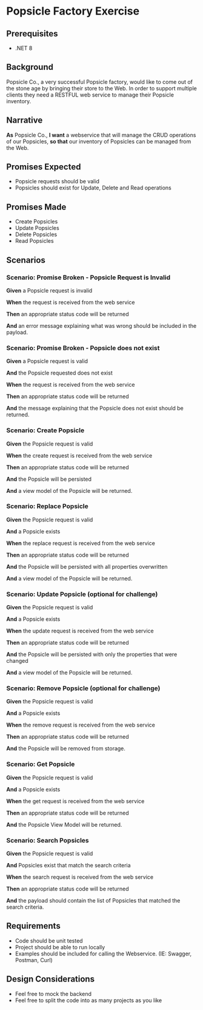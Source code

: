 # Popsicle Factory Exercise

## Prerequisites

- .NET 8

## Background
Popsicle Co., a very successful Popsicle factory, would like to come out of the stone age by bringing their store to the  Web. In order to support multiple clients they need a RESTFUL web service to manage their Popsicle inventory.  

## Narrative
**As** Popsicle Co., **I want** a webservice that will manage the CRUD operations of our Popsicles, **so that** our inventory of Popsicles can be managed from the Web.

## Promises Expected
- Popsicle requests should be valid
- Popsicles should exist for Update, Delete and Read operations

## Promises Made
- Create Popsicles
- Update Popsicles
- Delete Popsicles
- Read Popsicles

## Scenarios

### Scenario: Promise Broken - Popsicle Request is Invalid
**Given** a Popsicle request is invalid

**When** the request is received from the web service

**Then** an appropriate status code will be returned

**And** an error message explaining what was wrong should be included in the payload.

### Scenario: Promise Broken - Popsicle does not exist
**Given** a Popsicle request is valid

**And** the Popsicle requested does not exist

**When** the request is received from the web service

**Then** an appropriate status code will be returned

**And** the message explaining that the Popsicle does not exist should be returned.

### Scenario: Create Popsicle
**Given** the Popsicle request is valid

**When** the create request is received from the web service

**Then** an appropriate status code will be returned

**And** the Popsicle will be persisted

**And** a view model of the Popsicle will be returned.

### Scenario: Replace Popsicle
**Given** the Popsicle request is valid

**And** a Popsicle exists

**When** the replace request is received from the web service

**Then** an appropriate status code will be returned

**And** the Popsicle will be persisted with all properties overwritten

**And** a view model of the Popsicle will be returned.

### Scenario: Update Popsicle (optional for challenge)
**Given** the Popsicle request is valid

**And** a Popsicle exists

**When** the update request is received from the web service

**Then** an appropriate status code will be returned

**And** the Popsicle will be persisted with only the properties that were changed

**And** a view model of the Popsicle will be returned.

### Scenario: Remove Popsicle (optional for challenge)
**Given** the Popsicle request is valid

**And** a Popsicle exists

**When** the remove request is received from the web service

**Then** an appropriate status code will be returned

**And** the Popsicle will be removed from storage.

### Scenario: Get Popsicle
**Given** the Popsicle request is valid

**And** a Popsicle exists

**When** the get request is received from the web service

**Then** an appropriate status code will be returned

**And** the Popsicle View Model will be returned.

### Scenario: Search Popsicles
**Given** the Popsicle request is valid

**And** Popsicles exist that match the search criteria

**When** the search request is received from the web service

**Then** an appropriate status code will be returned

**And** the payload should contain the list of Popsicles that matched the search criteria.

## Requirements
- Code should be unit tested
- Project should be able to run locally
- Examples should be included for calling the Webservice. (IE: Swagger, Postman, Curl)

## Design Considerations
- Feel free to mock the backend
- Feel free to split the code into as many projects as you like